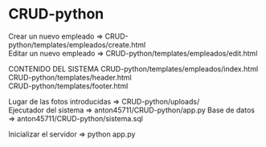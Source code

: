 # CRUD-python


Crear un nuevo empleado                     => CRUD-python/templates/empleados/create.html               
Editar un nuevo empleado                    => CRUD-python/templates/empleados/edit.html 	


CONTENIDO DEL SISTEMA
        CRUD-python/templates/empleados/index.html		   
        CRUD-python/templates/header.html			   
        CRUD-python/templates/footer.html

Lugar de las fotos introducidas             => CRUD-python/uploads/					   
Ejecutador del sistema                      => anton45711/CRUD-python/app.py
Base de datos                               => anton45711/CRUD-python/sistema.sql                   

Inicializar el servidor                         => python app.py      
